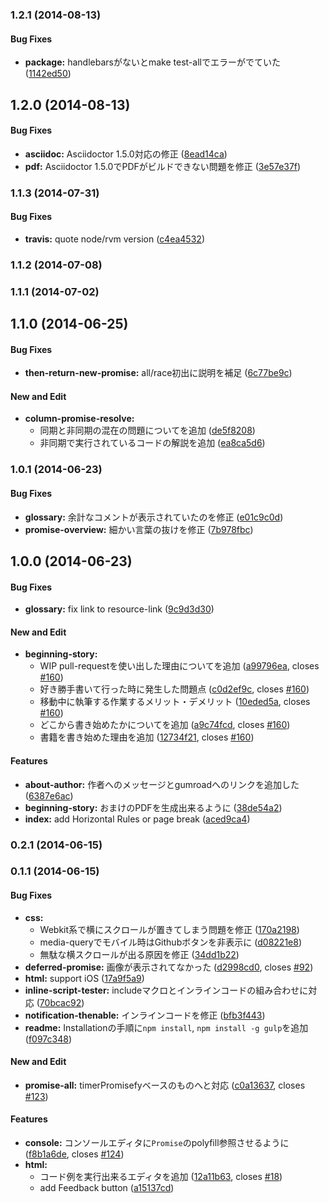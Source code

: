 ### 1.2.1 (2014-08-13)


#### Bug Fixes

* **package:** handlebarsがないとmake test-allでエラーがでていた ([1142ed50](https://github.com/azu/promises-book/commit/1142ed50e83f90a57aa61fbb09d22bc91a1261be))


## 1.2.0 (2014-08-13)


#### Bug Fixes

* **asciidoc:** Asciidoctor 1.5.0対応の修正 ([8ead14ca](https://github.com/azu/promises-book/commit/8ead14cad7a8051f5d1ea3c252926abd1f1cae3a))
* **pdf:** Asciidoctor 1.5.0でPDFがビルドできない問題を修正 ([3e57e37f](https://github.com/azu/promises-book/commit/3e57e37f89af50cd01dca4c4ada30afc05c3c5df))


### 1.1.3 (2014-07-31)


#### Bug Fixes

* **travis:** quote node/rvm version ([c4ea4532](https://github.com/azu/promises-book/commit/c4ea453203079c0924c3d7e5a061d7128c542b5e))


### 1.1.2 (2014-07-08)


### 1.1.1 (2014-07-02)


## 1.1.0 (2014-06-25)


#### Bug Fixes

* **then-return-new-promise:** all/race初出に説明を補足 ([6c77be9c](https://github.com/azu/promises-book/commit/6c77be9c6a534844c48db5a4a980f789c3f9c792))


#### New and Edit

* **column-promise-resolve:**
  * 同期と非同期の混在の問題についてを追加 ([de5f8208](https://github.com/azu/promises-book/commit/de5f82082909484155d8aa94005b676a9f65c2e2))
  * 非同期で実行されているコードの解説を追加 ([ea8ca5d6](https://github.com/azu/promises-book/commit/ea8ca5d6f38ae8fde5d9f1b4e4b7521c1b261e63))

### 1.0.1 (2014-06-23)


#### Bug Fixes

* **glossary:** 余計なコメントが表示されていたのを修正 ([e01c9c0d](https://github.com/azu/promises-book/commit/e01c9c0de8ab584aa503105ad64e8eefcc17966e))
* **promise-overview:** 細かい言葉の抜けを修正 ([7b978fbc](https://github.com/azu/promises-book/commit/7b978fbc642de276c3d05b7842ba7b523d5ae9bd))


## 1.0.0 (2014-06-23)


#### Bug Fixes

* **glossary:** fix link to resource-link ([9c9d3d30](https://github.com/azu/promises-book/commit/9c9d3d30beb712b9311f8b0b5d81ac2cf379eac3))


#### New and Edit

* **beginning-story:**
  * WIP pull-requestを使い出した理由についてを追加 ([a99796ea](https://github.com/azu/promises-book/commit/a99796ea23e81f9b6dba9375fc6068ce853d8187), closes [#160](https://github.com/azu/promises-book/issues/160))
  * 好き勝手書いて行った時に発生した問題点 ([c0d2ef9c](https://github.com/azu/promises-book/commit/c0d2ef9cd352c2c98bd10692e3bbd7cef9bceed9), closes [#160](https://github.com/azu/promises-book/issues/160))
  * 移動中に執筆する作業するメリット・デメリット ([10eded5a](https://github.com/azu/promises-book/commit/10eded5a3b4a538af9e5d488ef1e7b9962dc308f), closes [#160](https://github.com/azu/promises-book/issues/160))
  * どこから書き始めたかについてを追加 ([a9c74fcd](https://github.com/azu/promises-book/commit/a9c74fcdc061bc2392d2c98399cf783ef387a1a4), closes [#160](https://github.com/azu/promises-book/issues/160))
  * 書籍を書き始めた理由を追加 ([12734f21](https://github.com/azu/promises-book/commit/12734f217b325c992162148e430efd66b9ca708d), closes [#160](https://github.com/azu/promises-book/issues/160))


#### Features

* **about-author:** 作者へのメッセージとgumroadへのリンクを追加した ([6387e6ac](https://github.com/azu/promises-book/commit/6387e6ac6c9cc6e4808ded6b8938918b64c4e125))
* **beginning-story:** おまけのPDFを生成出来るように ([38de54a2](https://github.com/azu/promises-book/commit/38de54a278d23682eb1ee57e6f05b176e807b64f))
* **index:** add Horizontal Rules or page break ([aced9ca4](https://github.com/azu/promises-book/commit/aced9ca47a8f6cf1c6dbd0182b8929a9fa3b4bd9))


### 0.2.1 (2014-06-15)


### 0.1.1 (2014-06-15)


#### Bug Fixes

* **css:**
  * Webkit系で横にスクロールが置きてしまう問題を修正 ([170a2198](https://github.com/azu/promises-book//commit/170a21980913876949b88b239dbd3981ca2ecdbc))
  * media-queryでモバイル時はGithubボタンを非表示に ([d08221e8](https://github.com/azu/promises-book//commit/d08221e87781f3de266bf379141da0f86b1fb42e))
  * 無駄な横スクロールが出る原因を修正 ([34dd1b22](https://github.com/azu/promises-book//commit/34dd1b2274ae213afd6efb68314fa8f5a7c04eab))
* **deferred-promise:** 画像が表示されてなかった ([d2998cd0](https://github.com/azu/promises-book//commit/d2998cd0e8c467b1e38404d11177ccd2381b8557), closes [#92](https://github.com/azu/promises-book//issues/92))
* **html:** support iOS ([17a9f5a9](https://github.com/azu/promises-book//commit/17a9f5a98abe4a92423572d7fcd9ac3b5400e73b))
* **inline-script-tester:** includeマクロとインラインコードの組み合わせに対応 ([70bcac92](https://github.com/azu/promises-book//commit/70bcac9273a9b94dbd8a4393a26706e617e594c2))
* **notification-thenable:** インラインコードを修正 ([bfb3f443](https://github.com/azu/promises-book//commit/bfb3f4431142eb27b21cc08efb6d183812a6627a))
* **readme:** Installationの手順に`npm install`, `npm install -g gulp`を追加 ([f097c348](https://github.com/azu/promises-book//commit/f097c3486c338fe1c81650320d332b9d442c98d0))


#### New and Edit

* **promise-all:** timerPromisefyベースのものへと対応 ([c0a13637](https://github.com/azu/promises-book//commit/c0a136373c11bf82f8d0ed89879fba141643ded1), closes [#123](https://github.com/azu/promises-book//issues/123))


#### Features

* **console:** コンソールエディタに`Promise`のpolyfill参照させるように ([f8b1a6de](https://github.com/azu/promises-book//commit/f8b1a6ded69370af214b76273a8e076198cc2465), closes [#124](https://github.com/azu/promises-book//issues/124))
* **html:**
  * コード例を実行出来るエディタを追加 ([12a11b63](https://github.com/azu/promises-book//commit/12a11b63bc48a4360100fde4889724c65e407901), closes [#18](https://github.com/azu/promises-book//issues/18))
  * add Feedback button ([a15137cd](https://github.com/azu/promises-book//commit/a15137cd19de4cf35e0d315a41a59772766c32c4))


